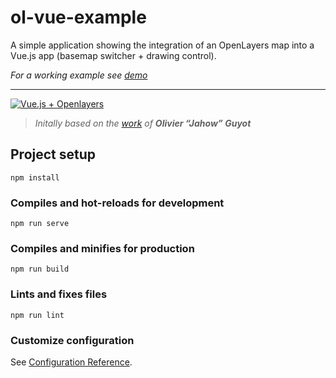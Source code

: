 # ol-vue-example

A simple application showing the integration of an OpenLayers map into a Vue.js app (basemap switcher + drawing control).

_For a working example see [demo](https://raruto.github.io/ol-vue-example/)_

---

[![Vue.js + Openlayers](https://raruto.github.io/img/ol-vue-example.png)](https://raruto.github.io)

> _Initally based on the [work](https://dev.to/camptocamp-geo/integrating-an-openlayers-map-in-vue-js-a-step-by-step-guide-2n1p) of **Olivier “Jahow” Guyot**_

## Project setup
```
npm install
```

### Compiles and hot-reloads for development
```
npm run serve
```

### Compiles and minifies for production
```
npm run build
```

### Lints and fixes files
```
npm run lint
```

### Customize configuration
See [Configuration Reference](https://cli.vuejs.org/config/).
